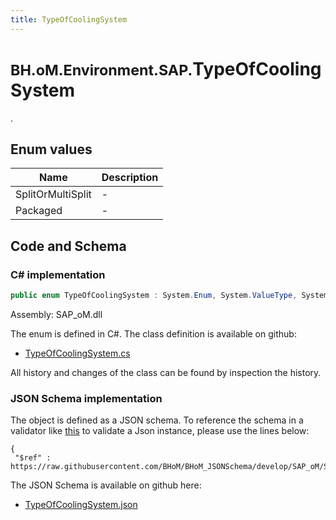```yaml
---
title: TypeOfCoolingSystem
---
```


# <small>BH.oM.Environment.SAP.</small>**TypeOfCoolingSystem**

.

## Enum values

| Name            | Description                                                    |
|-----------------|----------------------------------------------------------------|
| SplitOrMultiSplit |  -  |
| Packaged |  -  |


## Code and Schema

### C# implementation

``` C# title="C#"
public enum TypeOfCoolingSystem : System.Enum, System.ValueType, System.IComparable, System.ISpanFormattable, System.IFormattable, System.IConvertible
```

Assembly: SAP_oM.dll

The enum is defined in C#. The class definition is available on github:

- [TypeOfCoolingSystem.cs](https://github.com/BHoM/SAP_Toolkit/blob/develop/SAP_oM/Enums\TypeOfCoolingSystem.cs)

All history and changes of the class can be found by inspection the history.
### JSON Schema implementation

The object is defined as a JSON schema. To reference the schema in a validator like [this](https://www.jsonschemavalidator.net/) to validate a Json instance, please use the lines below:

``` { .json .copy .select } title="JSON Schema"
{
 "$ref" : https://raw.githubusercontent.com/BHoM/BHoM_JSONSchema/develop/SAP_oM/SAP/TypeOfCoolingSystem.json}
```

The JSON Schema is available on github here:

- [TypeOfCoolingSystem.json](https://github.com/BHoM/BHoM_JSONSchema/blob/develop/SAP_oM/SAP/TypeOfCoolingSystem.json)
